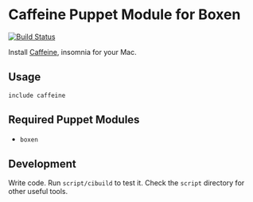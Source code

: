 # Caffeine Puppet Module for Boxen

[![Build Status](https://travis-ci.org/boxen/puppet-caffeine.png)](https://travis-ci.org/boxen/puppet-caffeine)

Install [Caffeine](http://lightheadsw.com/caffeine), insomnia for your Mac.

## Usage

```puppet
include caffeine
```

## Required Puppet Modules

* `boxen`

## Development

Write code. Run `script/cibuild` to test it. Check the `script`
directory for other useful tools.
